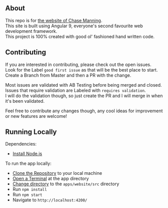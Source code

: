 ## About

This repo is for [the website of Chase Manning](https://chasemanning.co.nz).  
This site is built using Angular 9, everyone's second favourite web development framework.  
This project is 100% created with good ol' fashioned hand written code.

## Contributing

If you are interested in contributing, please check out the open issues.  
Look for the Label `good first issue` as that will be the best place to start.  
Create a Branch from Master and then a PR with the change.

Most issues are validated with AB Testing before being merged and closed.  
Issues that require validation are Labeled with `requires validation`.  
I will do the validation though, so just create the PR and I will merge in when it's been validated.

Feel free to contribute any changes though, any cool ideas for improvement or new features are welcome!

## Running Locally

Dependencies:

- [Install Node.js](https://nodejs.org/en/download/)

To run the app locally:

- [Clone the Repository](https://www.google.com/search?q=how+to+clone+a+repository+from+github) to your local machine
- [Open a Terminal](https://www.google.com/search?q=how+to+open+a+terminal+in+a+directory&oq=how+to+open+a+terminal+in+a+directory) at the app directory
- [Change directory](https://www.google.com/search?q=how+to+cd+to+a+directory&oq=how+to+cd+to+a+directory) to the `apps/website/src` directory
- Run `npm install`
- Run `npm start`
- Navigate to `http://localhost:4200/`
